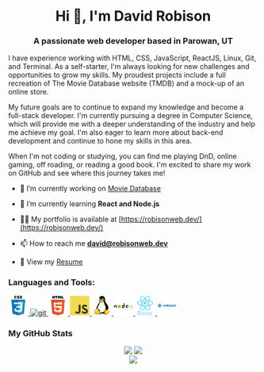 <h1 align="center">Hi 👋, I'm David Robison</h1>
<h3 align="center">A passionate web developer based in Parowan, UT</h3>
<p>I have experience working with HTML, CSS, JavaScript, ReactJS, Linux, Git, and Terminal. As a self-starter, I'm always looking for new challenges and opportunities to grow my skills. My proudest projects include a full recreation of The Movie Database website (TMDB) and a mock-up of an online store.

My future goals are to continue to expand my knowledge and become a full-stack developer. I'm currently pursuing a degree in Computer Science, which will provide me with a deeper understanding of the industry and help me achieve my goal. I'm also eager to learn more about back-end development and continue to hone my skills in this area.

When I'm not coding or studying, you can find me playing DnD, online gaming, off roading, or reading a good book. I'm excited to share my work on GitHub and see where this journey takes me!</p>

- 🔭 I’m currently working on [Movie Database](https://github.com/robisonwebdev/movie-db)

- 🌱 I’m currently learning **React and Node.js**

- 👨‍💻 My portfolio is available at [https://robisonweb.dev/](https://robisonweb.dev/)

- 📫 How to reach me **david@robisonweb.dev**

- 📄 View my [Resume](https://docs.google.com/document/d/19S_vAO2uxoJA6nQJ9bMvMhjw8qpjH53LR5EcIDGzT-g/edit?usp=sharing)

<h3 align="left">Languages and Tools:</h3>
<p align="left"> <a href="https://www.w3schools.com/css/" target="_blank" rel="noreferrer"> <img src="https://raw.githubusercontent.com/devicons/devicon/master/icons/css3/css3-original-wordmark.svg" alt="css3" width="40" height="40"/> </a> <a href="https://git-scm.com/" target="_blank" rel="noreferrer"> <img src="https://www.vectorlogo.zone/logos/git-scm/git-scm-icon.svg" alt="git" width="40" height="40"/> </a> <a href="https://www.w3.org/html/" target="_blank" rel="noreferrer"> <img src="https://raw.githubusercontent.com/devicons/devicon/master/icons/html5/html5-original-wordmark.svg" alt="html5" width="40" height="40"/> </a> <a href="https://developer.mozilla.org/en-US/docs/Web/JavaScript" target="_blank" rel="noreferrer"> <img src="https://raw.githubusercontent.com/devicons/devicon/master/icons/javascript/javascript-original.svg" alt="javascript" width="40" height="40"/> </a> <a href="https://www.linux.org/" target="_blank" rel="noreferrer"> <img src="https://raw.githubusercontent.com/devicons/devicon/master/icons/linux/linux-original.svg" alt="linux" width="40" height="40"/> </a> <a href="https://nodejs.org" target="_blank" rel="noreferrer"> <img src="https://raw.githubusercontent.com/devicons/devicon/master/icons/nodejs/nodejs-original-wordmark.svg" alt="nodejs" width="40" height="40"/> </a> <a href="https://reactjs.org/" target="_blank" rel="noreferrer"> <img src="https://raw.githubusercontent.com/devicons/devicon/master/icons/react/react-original-wordmark.svg" alt="react" width="40" height="40"/> </a> <a href="https://webpack.js.org" target="_blank" rel="noreferrer"> <img src="https://raw.githubusercontent.com/devicons/devicon/d00d0969292a6569d45b06d3f350f463a0107b0d/icons/webpack/webpack-original-wordmark.svg" alt="webpack" width="40" height="40"/> </a> </p>

### My GitHub Stats
<div align="center">
  <img src="https://streak-stats.demolab.com/?user=robisonwebdev&theme=github-dark-blue" />
  <img src="https://github-readme-stats.vercel.app/api?username=robisonwebdev&theme=github_dark&show_icons=true" />
</div>
<div align="center">
  <img src="https://github-readme-stats.vercel.app/api/top-langs/?username=robisonwebdev&layout=compact&theme=github_dark" />
</div>



